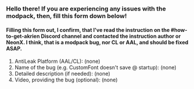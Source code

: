### Hello there! If you are experiencing any issues with the modpack, then, fill this form down below!
#### Filling this form out, I confirm, that I've read the instruction on the #how-to-get-akrien Discord channel and contacted the instruction author or NeonX. I think, that is a modpack bug, nor CL or AAL, and should be fixed ASAP.
1. AntiLeak Platform (AAL/CL): (none)
2. Name of the bug (e.g. CustomFont doesn't save @ startup): (none)
3. Detailed description (if needed): (none) 
4. Video, providing the bug (optional): (none)
